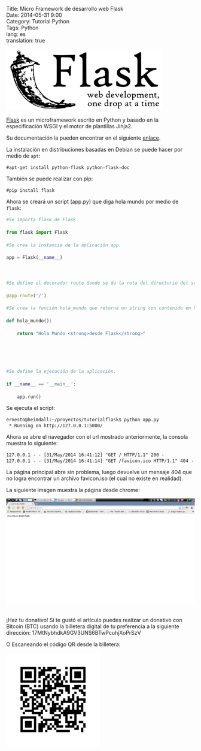 Title: Micro Framework de desarrollo web Flask  
Date: 2014-05-31 9:00  
Category: Tutorial Python  
Tags: Python  
lang: es  
translation: true  

![](./images/microframeworkdedesarrollowebflask-1.png)

[Flask](http://flask.pocoo.org/) es un microframework escrito en Python y basado en la especificación WSGI y el motor de plantillas Jinja2.

Su documentación la pueden encontrar en el siguiente [enlace](http://flask.pocoo.org/docs/1.0/).

La instalación en distribuciones basadas en Debian se puede hacer por medio de `apt`:
```
#apt-get install python-flask python-flask-doc
```
También se puede realizar con pip:
```
#pip install flask
```
Ahora se creará un script (app.py) que diga hola mundo por medio de `flask`:
```python
#Se importa flask de Flask

from flask import Flask

#Se crea la instancia de la aplicación app.

app = Flask(__name__)



#Se define el decorador route donde se da la ruta del directorio del servidor web.

@app.route('/')

#Se crea la función hola_mundo que retorna un string con contenido en html.

def hola_mundo():

    return "Hola Mundo <strong>desde Flask</strong>"





#Se define la ejecución de la aplicación.

if __name__ == '__main__':

    app.run()
```


Se ejecuta el script:
```
ernesto@heimdall:~/proyectos/tutorialflask$ python app.py 
 * Running on http://127.0.0.1:5000/
```
Ahora se abre el navegador con el url mostrado anteriormente, la consola muestra lo siguiente:
```
127.0.0.1 - - [31/May/2014 16:41:12] "GET / HTTP/1.1" 200 -
127.0.0.1 - - [31/May/2014 16:41:14] "GET /favicon.ico HTTP/1.1" 404 -
```
La página principal abre sin problema, luego devuelve un mensaje 404 que no logra encontrar un archivo favicon.iso (el cual no existe en realidad).

La siguiente imagen muestra la página desde chrome:

![](./images/microframeworkdedesarrollowebflask-2.png)


##  ##
¡Haz tu donativo!
Si te gustó el artículo puedes realizar un donativo con Bitcoin (BTC)
usando la billetera digital de tu preferencia a la siguiente
dirección: 17MtNybhdkA9GV3UNS6BTwPcuhjXoPrSzV

O Escaneando el código QR desde la billetera:

![17MtNybhdkA9GV3UNS6BTwPcuhjXoPrSzV](./images/17MtNybhdkA9GV3UNS6BTwPcuhjXoPrSzV.png)